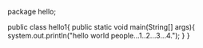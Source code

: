 package hello;

public class hello1{
	public static void main(String[] args){
		system.out.println("hello world people...1..2...3...4.");
}
}
